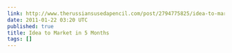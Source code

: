 ```yaml
---
link: http://www.therussiansusedapencil.com/post/2794775825/idea-to-market-in-5-months-making-the-glif
date: 2011-01-22 03:20 UTC
published: true
title: Idea to Market in 5 Months
tags: []
---
```




